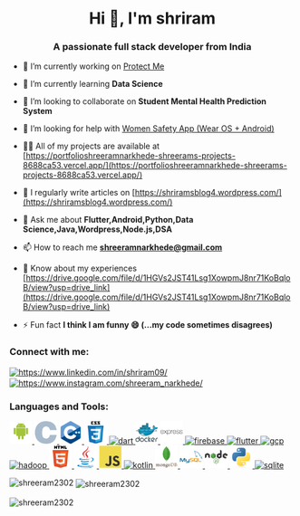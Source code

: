 <h1 align="center">Hi 👋, I'm shriram</h1>
<h3 align="center">A passionate full stack developer from India</h3>

- 🔭 I’m currently working on [Protect Me](https://github.com/shreeram2302/womenSafetyApp.git)

- 🌱 I’m currently learning **Data Science**

- 👯 I’m looking to collaborate on **Student Mental Health Prediction System**

- 🤝 I’m looking for help with [Women Safety App (Wear OS + Android)](https://github.com/shreeram2302/womenSafetyApp.git)

- 👨‍💻 All of my projects are available at [https://portfolioshreeramnarkhede-shreerams-projects-8688ca53.vercel.app/](https://portfolioshreeramnarkhede-shreerams-projects-8688ca53.vercel.app/)

- 📝 I regularly write articles on [https://shriramsblog4.wordpress.com/](https://shriramsblog4.wordpress.com/)

- 💬 Ask me about **Flutter,Android,Python,Data Science,Java,Wordpress,Node.js,DSA**

- 📫 How to reach me **shreeramnarkhede@gmail.com**

- 📄 Know about my experiences [https://drive.google.com/file/d/1HGVs2JST41Lsg1XowpmJ8nr71KoBqloB/view?usp=drive_link](https://drive.google.com/file/d/1HGVs2JST41Lsg1XowpmJ8nr71KoBqloB/view?usp=drive_link)

- ⚡ Fun fact **I think I am funny 😄 (…my code sometimes disagrees)**

<h3 align="left">Connect with me:</h3>
<p align="left">
<a href="https://linkedin.com/in/https://www.linkedin.com/in/shriram09/" target="blank"><img align="center" src="https://raw.githubusercontent.com/rahuldkjain/github-profile-readme-generator/master/src/images/icons/Social/linked-in-alt.svg" alt="https://www.linkedin.com/in/shriram09/" height="30" width="40" /></a>
<a href="https://instagram.com/https://www.instagram.com/shreeram_narkhede/" target="blank"><img align="center" src="https://raw.githubusercontent.com/rahuldkjain/github-profile-readme-generator/master/src/images/icons/Social/instagram.svg" alt="https://www.instagram.com/shreeram_narkhede/" height="30" width="40" /></a>
</p>

<h3 align="left">Languages and Tools:</h3>
<p align="left"> <a href="https://developer.android.com" target="_blank" rel="noreferrer"> <img src="https://raw.githubusercontent.com/devicons/devicon/master/icons/android/android-original-wordmark.svg" alt="android" width="40" height="40"/> </a> <a href="https://www.cprogramming.com/" target="_blank" rel="noreferrer"> <img src="https://raw.githubusercontent.com/devicons/devicon/master/icons/c/c-original.svg" alt="c" width="40" height="40"/> </a> <a href="https://www.w3schools.com/cpp/" target="_blank" rel="noreferrer"> <img src="https://raw.githubusercontent.com/devicons/devicon/master/icons/cplusplus/cplusplus-original.svg" alt="cplusplus" width="40" height="40"/> </a> <a href="https://www.w3schools.com/css/" target="_blank" rel="noreferrer"> <img src="https://raw.githubusercontent.com/devicons/devicon/master/icons/css3/css3-original-wordmark.svg" alt="css3" width="40" height="40"/> </a> <a href="https://dart.dev" target="_blank" rel="noreferrer"> <img src="https://www.vectorlogo.zone/logos/dartlang/dartlang-icon.svg" alt="dart" width="40" height="40"/> </a> <a href="https://www.docker.com/" target="_blank" rel="noreferrer"> <img src="https://raw.githubusercontent.com/devicons/devicon/master/icons/docker/docker-original-wordmark.svg" alt="docker" width="40" height="40"/> </a> <a href="https://expressjs.com" target="_blank" rel="noreferrer"> <img src="https://raw.githubusercontent.com/devicons/devicon/master/icons/express/express-original-wordmark.svg" alt="express" width="40" height="40"/> </a> <a href="https://firebase.google.com/" target="_blank" rel="noreferrer"> <img src="https://www.vectorlogo.zone/logos/firebase/firebase-icon.svg" alt="firebase" width="40" height="40"/> </a> <a href="https://flutter.dev" target="_blank" rel="noreferrer"> <img src="https://www.vectorlogo.zone/logos/flutterio/flutterio-icon.svg" alt="flutter" width="40" height="40"/> </a> <a href="https://cloud.google.com" target="_blank" rel="noreferrer"> <img src="https://www.vectorlogo.zone/logos/google_cloud/google_cloud-icon.svg" alt="gcp" width="40" height="40"/> </a> <a href="https://hadoop.apache.org/" target="_blank" rel="noreferrer"> <img src="https://www.vectorlogo.zone/logos/apache_hadoop/apache_hadoop-icon.svg" alt="hadoop" width="40" height="40"/> </a> <a href="https://www.w3.org/html/" target="_blank" rel="noreferrer"> <img src="https://raw.githubusercontent.com/devicons/devicon/master/icons/html5/html5-original-wordmark.svg" alt="html5" width="40" height="40"/> </a> <a href="https://www.java.com" target="_blank" rel="noreferrer"> <img src="https://raw.githubusercontent.com/devicons/devicon/master/icons/java/java-original.svg" alt="java" width="40" height="40"/> </a> <a href="https://developer.mozilla.org/en-US/docs/Web/JavaScript" target="_blank" rel="noreferrer"> <img src="https://raw.githubusercontent.com/devicons/devicon/master/icons/javascript/javascript-original.svg" alt="javascript" width="40" height="40"/> </a> <a href="https://kotlinlang.org" target="_blank" rel="noreferrer"> <img src="https://www.vectorlogo.zone/logos/kotlinlang/kotlinlang-icon.svg" alt="kotlin" width="40" height="40"/> </a> <a href="https://www.mongodb.com/" target="_blank" rel="noreferrer"> <img src="https://raw.githubusercontent.com/devicons/devicon/master/icons/mongodb/mongodb-original-wordmark.svg" alt="mongodb" width="40" height="40"/> </a> <a href="https://www.mysql.com/" target="_blank" rel="noreferrer"> <img src="https://raw.githubusercontent.com/devicons/devicon/master/icons/mysql/mysql-original-wordmark.svg" alt="mysql" width="40" height="40"/> </a> <a href="https://nodejs.org" target="_blank" rel="noreferrer"> <img src="https://raw.githubusercontent.com/devicons/devicon/master/icons/nodejs/nodejs-original-wordmark.svg" alt="nodejs" width="40" height="40"/> </a> <a href="https://www.python.org" target="_blank" rel="noreferrer"> <img src="https://raw.githubusercontent.com/devicons/devicon/master/icons/python/python-original.svg" alt="python" width="40" height="40"/> </a> <a href="https://www.sqlite.org/" target="_blank" rel="noreferrer"> <img src="https://www.vectorlogo.zone/logos/sqlite/sqlite-icon.svg" alt="sqlite" width="40" height="40"/> </a> </p>

<p><img align="left" src="https://github-readme-stats.vercel.app/api/top-langs?username=shreeram2302&show_icons=true&locale=en&layout=compact" alt="shreeram2302" /></p>

<p>&nbsp;<img align="center" src="https://github-readme-stats.vercel.app/api?username=shreeram2302&show_icons=true&locale=en" alt="shreeram2302" /></p>

<p><img align="center" src="https://github-readme-streak-stats.herokuapp.com/?user=shreeram2302&" alt="shreeram2302" /></p>
